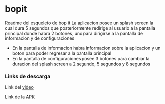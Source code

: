 # bopit
Readme del esqueleto de bop it
La aplicacion posee un splash screen la cual dura 5 segundos que posteriormente redirige al usuario a la pantalla principal donde habra 2 botones, uno para dirigirse a la pantalla de informacion y de configuraciones
- En la pantalla de informacion habra informacion sobre la aplicacion y un boton para poder regresar a la pantalla principal
- En la pantalla de configuraciones posee 3 botones para cambiar la duracion del splash screen a 2 segundo, 5 segundos y 8 segundos

### Links de descarga
Link del [video](https://youtu.be/VXJTYU7zizc)

Link de la [APK](https://drive.google.com/file/d/1t-mTbZ1peVZ9zNZvus-0ozrupJoWWWz1/view?usp=sharing)

